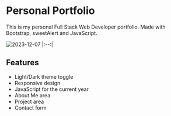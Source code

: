 # Personal Portfolio
This is my personal Full Stack Web Developer portfolio. Made with Bootstrap, sweetAlert and JavaScript. 

![2023-12-07](https://github.com/elena-polyakova2/portfolio_website/assets/124845955/381ccc1d-1810-41cf-af4e-0b429d8911da)
|:--:| 

## Features

- Light/Dark theme toggle
- Responsive design
- JavaScript for the current year
- About Me area
- Project area
- Contact form
